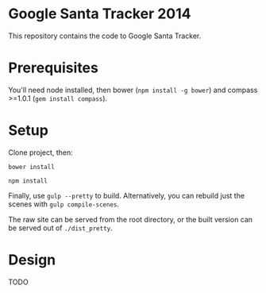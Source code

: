 Google Santa Tracker 2014
============

This repository contains the code to Google Santa Tracker.

# Prerequisites

You'll need node installed, then bower (`npm install -g bower`) and compass >=1.0.1 (`gem install compass`).

# Setup

Clone project, then:

`bower install`

`npm install`

Finally, use `gulp --pretty` to build. Alternatively, you can rebuild just the scenes with `gulp compile-scenes`.

The raw site can be served from the root directory, or the built version can be served out of `./dist_pretty`.

# Design 

TODO
